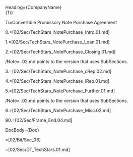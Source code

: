 Heading={CompanyName}<br>{Ti}

Ti=Convertible Promissory Note Purchase Agreement

0.=[02/Sec/TechStars_NotePurchase_Intro.01.md]

1.=[02/Sec/TechStars_NotePurchase_Loan.01.md]

2.=[02/Sec/TechStars_NotePurchase_Closing.01.md]

/Note= .02.md points to the version that uses SubSections.

3.=[02/Sec/TechStars_NotePurchase_cRep.02.md]

4.=[02/Sec/TechStars_NotePurchase_iRep.01.md]

5.=[02/Sec/TechStars_NotePurchase_Further.01.md]

/Note= .02.md points to the version that uses SubSections.

6.=[02/Sec/TechStars_NotePurchase_Misc.02.md]

90.=[02/Sec/Frame_End.04.md]

DocBody={Doc}

=[02/Bit/Sec_06]

=[02/Sec/DT_TechStars.01.md]